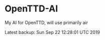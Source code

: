 # OpenTTD-AI
My AI for OpenTTD, will use primarily air

Latest backup: Sun Sep 22 12:28:01 UTC 2019
